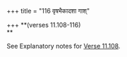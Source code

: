 +++
title = "116 वृषभैकादशा गाश्"

+++
**(verses 11.108-116)  
**

See Explanatory notes for [Verse
11.108](/hinduism/book/manusmriti-with-the-commentary-of-medhatithi/d/doc201991.html#explanatory-notes "English translation of verse").




